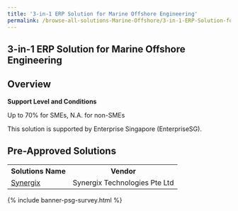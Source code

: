 ```yaml
---
title: '3-in-1 ERP Solution for Marine Offshore Engineering'
permalink: /browse-all-solutions-Marine-Offshore/3-in-1-ERP-Solution-for-Marine-Offshore-Engineering
---
```


## 3-in-1 ERP Solution for Marine Offshore Engineering
## Overview

**Support Level and Conditions**

Up to 70% for SMEs, N.A. for non-SMEs

This solution is supported by Enterprise Singapore (EnterpriseSG).

## Pre-Approved Solutions

<table>
<tr>
<th><b>Solutions Name</b></th>
<th><b>Vendor</b></th>
</tr>
<tr>
<td><a href='/productivity-solutions-grant/solutionrepo/solution2217' target='_blank'>Synergix</a><br></td>
<td>Synergix Technologies Pte Ltd</td>
</tr>
</table>

{% include banner-psg-survey.html %}
